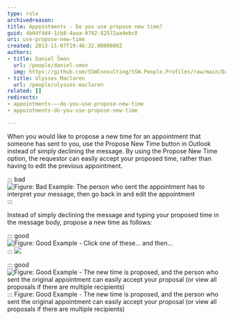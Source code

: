 ```yaml
---
type: rule
archivedreason: 
title: Appointments - Do you use propose new time?
guid: 4b04f4d4-1cb8-4aaa-9792-82572aa4ebc8
uri: use-propose-new-time
created: 2013-11-07T19:46:32.0000000Z
authors:
- title: Daniel Šmon
  url: /people/daniel-smon
  img: https://github.com/SSWConsulting/SSW.People.Profiles/raw/main/Daniel-Smon/Images/Daniel-Smon-Profile.jpg
- title: Ulysses Maclaren
  url: /people/ulysses-maclaren
related: []
redirects:
- appointments-–-do-you-use-propose-new-time
- appointments-do-you-use-propose-new-time

---
```


When you would like to propose a new time for an appointment that someone has sent to you, use the Propose New Time button in Outlook instead of simply declining the message. By using the Propose New Time option, the requestor can easily accept your proposed time, rather than having to edit the previous appointment.

<!--endintro-->


::: bad  
![Figure: Bad Example: The person who sent the appointment has to interpret your message, then go back in and edit the appointment](decline.png)  
:::

Instead of simply declining the message and typing your proposed time in the message body, propose a new time as follows:


::: good  
![Figure: Good Example - Click one of these... and then...](Propose-new-time.png)  
:::
![](scheduling-assistant.png)


::: good  
![Figure: Good Example - The new time is proposed, and the person who sent the original appointment can easily accept your proposal (or view all proposals if there are multiple recipients)](scheduling-assistant.png)  
:::
Figure: Good Example - The new time is proposed, and the person who sent the original appointment can easily accept your proposal (or view all proposals if there are multiple recipients)
